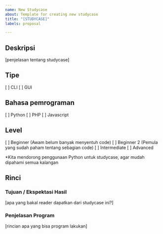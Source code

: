 ```yaml
---
name: New Studycase
about: Template for creating new studycase
title: "[STUDYCASE]"
labels: proposal

---
```


## Deskripsi
[penjelasan tentang studycase]

## Tipe
[ ] CLI
[ ] GUI

## Bahasa pemrograman
[ ] Python
[ ] PHP
[ ] Javascript

## Level
[ ] Beginner (Awam belum banyak menyentuh code)
[ ] Beginner 2 (Pemula yang sudah paham tentang sebagian code)
[ ] Intermediate
[ ] Advanced

*Kita mendorong penggunaan Python untuk studycase, agar mudah dipahami semua kalangan

## Rinci

### Tujuan / Ekspektasi Hasil
[apa yang bakal reader dapatkan dari studycase ini?]

### Penjelasan Program
[rincian apa yang bisa program lakukan]
